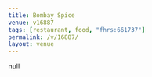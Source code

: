 ```yaml
---
title: Bombay Spice
venue: v16887
tags: [restaurant, food, "fhrs:661737"]
permalink: /v/16887/
layout: venue
---
```

null